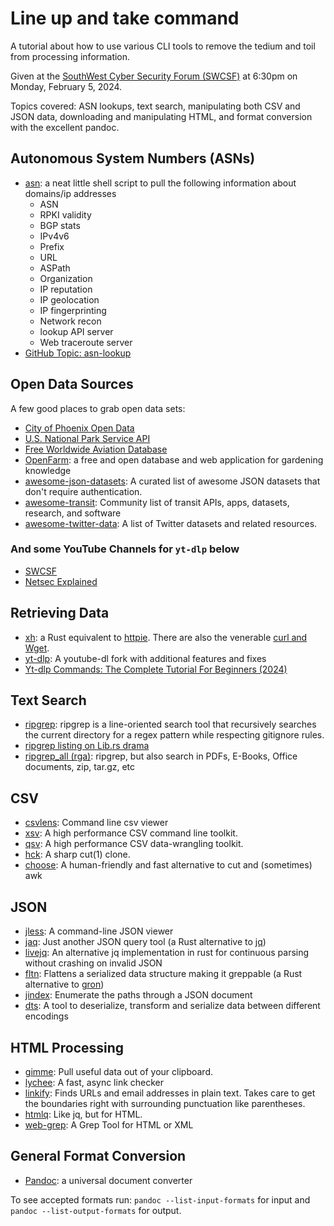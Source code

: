 # Line up and take command

A tutorial about how to use various CLI tools to remove the tedium and toil from processing information.

Given at the [SouthWest Cyber Security Forum (SWCSF)](https://swcsf.org/) at 6:30pm on Monday, February 5, 2024.

Topics covered: ASN lookups, text search, manipulating both CSV and JSON data, downloading and manipulating HTML, and format conversion with the excellent pandoc.

## Autonomous System Numbers (ASNs)

- [asn](https://github.com/nitefood/asn): a neat little shell script to pull the following information about domains/ip addresses
  - ASN
  - RPKI validity
  - BGP stats
  - IPv4v6
  - Prefix
  - URL
  - ASPath
  - Organization
  - IP reputation
  - IP geolocation
  - IP fingerprinting
  - Network recon
  - lookup API server
  - Web traceroute server
- [GitHub Topic: asn-lookup](https://github.com/topics/asn-lookup)

## Open Data Sources

A few good places to grab open data sets:

- [City of Phoenix Open Data](https://www.phoenixopendata.com/)
- [U.S. National Park Service API](https://www.nps.gov/subjects/digital/nps-data-api.htm)
- [Free Worldwide Aviation Database](https://www.openaip.net/)
- [OpenFarm](https://openfarm.cc): a free and open database and web application for gardening knowledge
- [awesome-json-datasets](https://github.com/jdorfman/awesome-json-datasets): A curated list of awesome JSON datasets that don't require authentication.
- [awesome-transit](https://github.com/MobilityData/awesome-transit): Community list of transit APIs, apps, datasets, research, and software
- [awesome-twitter-data](https://github.com/shaypal5/awesome-twitter-data): A list of Twitter datasets and related resources.

### And some YouTube Channels for `yt-dlp` below

- [SWCSF](https://www.youtube.com/@SWCSF)
- [Netsec Explained](https://www.youtube.com/@NetsecExplained)

## Retrieving Data

- [xh](https://lib.rs/crates/xh): a Rust equivalent to [httpie](https://github.com/httpie/cli?tab=readme-ov-file#:rp:). There are also the venerable [curl and Wget](https://daniel.haxx.se/docs/curl-vs-wget.html).
- [yt-dlp](https://github.com/yt-dlp/yt-dlp): A youtube-dl fork with additional features and fixes
- [Yt-dlp Commands: The Complete Tutorial For Beginners (2024)](https://ostechnix.com/yt-dlp-tutorial/)

## Text Search

- [ripgrep](https://crates.io/crates/ripgrep): ripgrep is a line-oriented search tool that recursively searches the current directory for a regex pattern while respecting gitignore rules.
- [ripgrep listing on Lib.rs drama](https://gitlab.com/lib.rs/main/-/issues/121)
- [ripgrep_all (rga)](https://lib.rs/crates/ripgrep_all): ripgrep, but also search in PDFs, E-Books, Office documents, zip, tar.gz, etc

## CSV

- [csvlens](https://lib.rs/crates/csvlens): Command line csv viewer
- [xsv](https://lib.rs/crates/xsv): A high performance CSV command line toolkit.
- [qsv](https://lib.rs/crates/qsv): A high performance CSV data-wrangling toolkit.
- [hck](https://lib.rs/crates/hck): A sharp cut(1) clone.
- [choose](https://lib.rs/crates/choose): A human-friendly and fast alternative to cut and (sometimes) awk

## JSON

- [jless](https://lib.rs/crates/jless): A command-line JSON viewer
- [jaq](https://lib.rs/crates/jaq): Just another JSON query tool (a Rust alternative to [jq](https://github.com/jqlang/jq?tab=readme-ov-file#jq))
- [livejq](https://lib.rs/crates/livejq): An alternative jq implementation in rust for continuous parsing without crashing on invalid JSON
- [fltn](https://lib.rs/crates/fltn): Flattens a serialized data structure making it greppable (a Rust alternative to [gron](https://github.com/tomnomnom/gron?tab=readme-ov-file#gron))
- [jindex](https://lib.rs/crates/jindex): Enumerate the paths through a JSON document
- [dts](https://lib.rs/crates/dts): A tool to deserialize, transform and serialize data between different encodings

## HTML Processing

- [gimme](https://lib.rs/crates/gimme): Pull useful data out of your clipboard.
- [lychee](https://lib.rs/crates/lychee): A fast, async link checker
- [linkify](https://lib.rs/crates/linkify): Finds URLs and email addresses in plain text. Takes care to get the boundaries right with surrounding punctuation like parentheses.
- [htmlq](https://lib.rs/crates/htmlq): Like jq, but for HTML.
- [web-grep](https://lib.rs/crates/web-grep): A Grep Tool for HTML or XML

## General Format Conversion

- [Pandoc](https://pandoc.org/): a universal document converter

To see accepted formats run: `pandoc --list-input-formats` for input and `pandoc --list-output-formats` for output.

